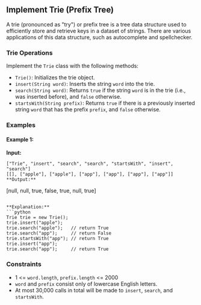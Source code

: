 ## Implement Trie (Prefix Tree)

A trie (pronounced as "try") or prefix tree is a tree data structure used to efficiently store and retrieve keys in a dataset of strings. There are various applications of this data structure, such as autocomplete and spellchecker.

### Trie Operations

Implement the `Trie` class with the following methods:

- `Trie()`: Initializes the trie object.
- `insert(String word)`: Inserts the string `word` into the trie.
- `search(String word)`: Returns `true` if the string `word` is in the trie (i.e., was inserted before), and `false` otherwise.
- `startsWith(String prefix)`: Returns `true` if there is a previously inserted string `word` that has the prefix `prefix`, and `false` otherwise.

### Examples

#### Example 1:

**Input:**
```
["Trie", "insert", "search", "search", "startsWith", "insert", "search"]
[[], ["apple"], ["apple"], ["app"], ["app"], ["app"], ["app"]]
**Output:**
```
[null, null, true, false, true, null, true]
```

**Explanation:**
```python
Trie trie = new Trie();
trie.insert("apple");
trie.search("apple");   // return True
trie.search("app");     // return False
trie.startsWith("app"); // return True
trie.insert("app");
trie.search("app");     // return True
``` 

### Constraints

- 1 <= `word.length`, `prefix.length` <= 2000
- `word` and `prefix` consist only of lowercase English letters.
- At most 30,000 calls in total will be made to `insert`, `search`, and `startsWith`.